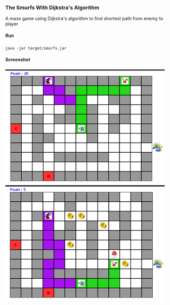 ### The Smurfs With Dijkstra's Algorithm
A maze game  using Dijkstra's algorithm to find shortest path from enemy to player

##### Run
```
java -jar target/smurfs.jar
```

##### Screenshot
<img alt="img1" src="/docs/img/img1.png" width="600">
<img alt="img1" src="/docs/img/img2.png" width="600">